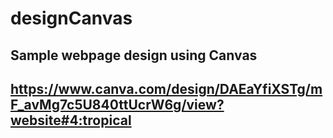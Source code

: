 # designCanvas

## Sample webpage design using Canvas

## https://www.canva.com/design/DAEaYfiXSTg/mF_avMg7c5U840ttUcrW6g/view?website#4:tropical

